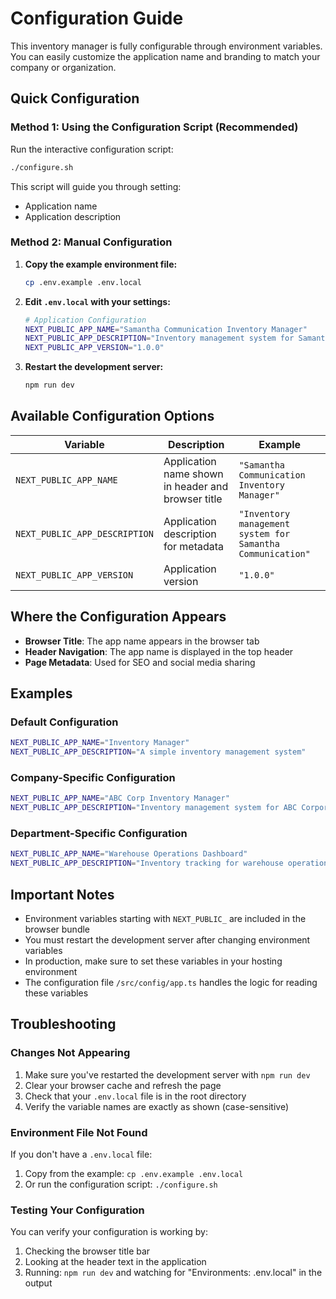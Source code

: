 # Configuration Guide

This inventory manager is fully configurable through environment variables. You can easily customize the application name and branding to match your company or organization.

## Quick Configuration

### Method 1: Using the Configuration Script (Recommended)

Run the interactive configuration script:

```bash
./configure.sh
```

This script will guide you through setting:
- Application name
- Application description

### Method 2: Manual Configuration

1. **Copy the example environment file:**
   ```bash
   cp .env.example .env.local
   ```

2. **Edit `.env.local` with your settings:**
   ```bash
   # Application Configuration
   NEXT_PUBLIC_APP_NAME="Samantha Communication Inventory Manager"
   NEXT_PUBLIC_APP_DESCRIPTION="Inventory management system for Samantha Communication"
   NEXT_PUBLIC_APP_VERSION="1.0.0"
   ```

3. **Restart the development server:**
   ```bash
   npm run dev
   ```

## Available Configuration Options

| Variable | Description | Example |
|----------|-------------|---------|
| `NEXT_PUBLIC_APP_NAME` | Application name shown in header and browser title | `"Samantha Communication Inventory Manager"` |
| `NEXT_PUBLIC_APP_DESCRIPTION` | Application description for metadata | `"Inventory management system for Samantha Communication"` |
| `NEXT_PUBLIC_APP_VERSION` | Application version | `"1.0.0"` |

## Where the Configuration Appears

- **Browser Title**: The app name appears in the browser tab
- **Header Navigation**: The app name is displayed in the top header
- **Page Metadata**: Used for SEO and social media sharing

## Examples

### Default Configuration
```bash
NEXT_PUBLIC_APP_NAME="Inventory Manager"
NEXT_PUBLIC_APP_DESCRIPTION="A simple inventory management system"
```

### Company-Specific Configuration
```bash
NEXT_PUBLIC_APP_NAME="ABC Corp Inventory Manager"
NEXT_PUBLIC_APP_DESCRIPTION="Inventory management system for ABC Corporation"
```

### Department-Specific Configuration
```bash
NEXT_PUBLIC_APP_NAME="Warehouse Operations Dashboard"
NEXT_PUBLIC_APP_DESCRIPTION="Inventory tracking for warehouse operations"
```

## Important Notes

- Environment variables starting with `NEXT_PUBLIC_` are included in the browser bundle
- You must restart the development server after changing environment variables
- In production, make sure to set these variables in your hosting environment
- The configuration file `/src/config/app.ts` handles the logic for reading these variables

## Troubleshooting

### Changes Not Appearing
1. Make sure you've restarted the development server with `npm run dev`
2. Clear your browser cache and refresh the page
3. Check that your `.env.local` file is in the root directory
4. Verify the variable names are exactly as shown (case-sensitive)

### Environment File Not Found
If you don't have a `.env.local` file:
1. Copy from the example: `cp .env.example .env.local`
2. Or run the configuration script: `./configure.sh`

### Testing Your Configuration
You can verify your configuration is working by:
1. Checking the browser title bar
2. Looking at the header text in the application
3. Running: `npm run dev` and watching for "Environments: .env.local" in the output
